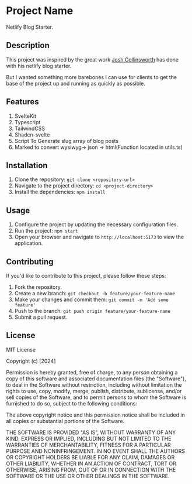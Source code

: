 # Project Name

Netlify Blog Starter.

## Description

This project was inspired by the great work [Josh Collinsworth](https://github.com/josh-collinsworth/sveltekit-blog-starter) has done with
his netlify blog starter.

But I wanted something more barebones I can use for clients
to get the base of the project up and running as quickly as possible.

## Features

1.  SvelteKit
2.  Typescript
3.  TailwindCSS
4.  Shadcn-svelte
5.  Script To Generate slug array of blog posts
6.  Marked to convert wysiwyg-> json -> html(Function located in utils.ts)

## Installation

1. Clone the repository: `git clone <repository-url>`
2. Navigate to the project directory: `cd <project-directory>`
3. Install the dependencies: `npm install`

## Usage

1. Configure the project by updating the necessary configuration files.
2. Run the project: `npm start`
3. Open your browser and navigate to `http://localhost:5173` to view the application.

## Contributing

If you'd like to contribute to this project, please follow these steps:

1. Fork the repository.
2. Create a new branch: `git checkout -b feature/your-feature-name`
3. Make your changes and commit them: `git commit -m 'Add some feature'`
4. Push to the branch: `git push origin feature/your-feature-name`
5. Submit a pull request.

## License

MIT License

Copyright (c) [2024]

Permission is hereby granted, free of charge, to any person obtaining a copy
of this software and associated documentation files (the "Software"), to deal
in the Software without restriction, including without limitation the rights
to use, copy, modify, merge, publish, distribute, sublicense, and/or sell
copies of the Software, and to permit persons to whom the Software is
furnished to do so, subject to the following conditions:

The above copyright notice and this permission notice shall be included in all
copies or substantial portions of the Software.

THE SOFTWARE IS PROVIDED "AS IS", WITHOUT WARRANTY OF ANY KIND, EXPRESS OR
IMPLIED, INCLUDING BUT NOT LIMITED TO THE WARRANTIES OF MERCHANTABILITY,
FITNESS FOR A PARTICULAR PURPOSE AND NONINFRINGEMENT. IN NO EVENT SHALL THE
AUTHORS OR COPYRIGHT HOLDERS BE LIABLE FOR ANY CLAIM, DAMAGES OR OTHER
LIABILITY, WHETHER IN AN ACTION OF CONTRACT, TORT OR OTHERWISE, ARISING FROM,
OUT OF OR IN CONNECTION WITH THE SOFTWARE OR THE USE OR OTHER DEALINGS IN THE
SOFTWARE.
